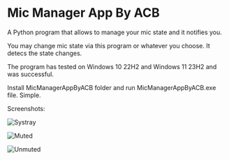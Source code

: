 # Mic Manager App By ACB
A Python program that allows to manage your mic state and it notifies you.

You may change mic state via this program or whatever you choose. It detecs the state changes.

The program has tested on Windows 10 22H2 and Windows 11 23H2 and was successful.

Install MicManagerAppByACB folder and run MicManagerAppByACB.exe file. Simple.

Screenshots:

![Systray](https://github.com/user-attachments/assets/ffa7ddf8-169d-47f7-9f9e-2840c9fa76a1)

![Muted](https://github.com/user-attachments/assets/534ab0a0-e479-412f-b4aa-f3053ab8961f)

![Unmuted](https://github.com/user-attachments/assets/3bdca04a-dcd9-47dd-81e0-b2618324ceed)
